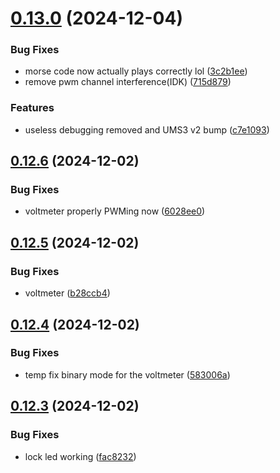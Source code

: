 # [0.13.0](https://github.com/olipayne/Arduino-Morse-Radio/compare/v0.12.6...v0.13.0) (2024-12-04)


### Bug Fixes

* morse code now actually plays correctly lol ([3c2b1ee](https://github.com/olipayne/Arduino-Morse-Radio/commit/3c2b1eef6aeece895b781308ece27c0441e07f27))
* remove pwm channel interference(IDK) ([715d879](https://github.com/olipayne/Arduino-Morse-Radio/commit/715d879b0c7a0ae48b0121754ba996340feaef6c))


### Features

* useless debugging removed and UMS3 v2 bump ([c7e1093](https://github.com/olipayne/Arduino-Morse-Radio/commit/c7e10939def0741a66b52028cf9b77414c88f468))



## [0.12.6](https://github.com/olipayne/Arduino-Morse-Radio/compare/v0.12.5...v0.12.6) (2024-12-02)


### Bug Fixes

* voltmeter properly PWMing now ([6028ee0](https://github.com/olipayne/Arduino-Morse-Radio/commit/6028ee00e0670a9dd4cca99c70ab56c7dd635ad5))



## [0.12.5](https://github.com/olipayne/Arduino-Morse-Radio/compare/v0.12.4...v0.12.5) (2024-12-02)


### Bug Fixes

* voltmeter ([b28ccb4](https://github.com/olipayne/Arduino-Morse-Radio/commit/b28ccb4adf0c34d1dfff545b7c3174f020049442))



## [0.12.4](https://github.com/olipayne/Arduino-Morse-Radio/compare/v0.12.3...v0.12.4) (2024-12-02)


### Bug Fixes

* temp fix binary mode for the voltmeter ([583006a](https://github.com/olipayne/Arduino-Morse-Radio/commit/583006af48c956d0be75e0ba5afc44bd6241f315))



## [0.12.3](https://github.com/olipayne/Arduino-Morse-Radio/compare/v0.12.2...v0.12.3) (2024-12-02)


### Bug Fixes

* lock led working ([fac8232](https://github.com/olipayne/Arduino-Morse-Radio/commit/fac82320e3540fc51332677a07ded03f56e107b1))



